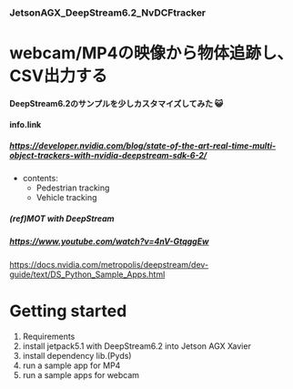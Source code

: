 ### JetsonAGX_DeepStream6.2_NvDCFtracker
# webcam/MP4の映像から物体追跡し、CSV出力する
#### DeepStream6.2のサンプルを少しカスタマイズしてみた 😺

#### info.link
##### https://developer.nvidia.com/blog/state-of-the-art-real-time-multi-object-trackers-with-nvidia-deepstream-sdk-6-2/
- contents:
  - Pedestrian tracking
  - Vehicle tracking

##### (ref)MOT with DeepStream
##### https://www.youtube.com/watch?v=4nV-GtqggEw


https://docs.nvidia.com/metropolis/deepstream/dev-guide/text/DS_Python_Sample_Apps.html

# Getting started
1. Requirements
2. install jetpack5.1 with DeepStream6.2 into Jetson AGX Xavier
3. install dependency lib.(Pyds)
4. run a sample app for MP4
5. run a sample apps for webcam


